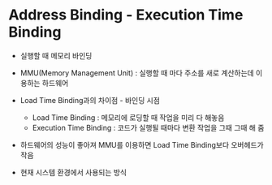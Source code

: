# Address Binding - Execution Time Binding

- 실행할 때 메모리 바인딩
- MMU(Memory Management Unit) : 실행할 때 마다 주소를 새로 계산하는데 이용하는 하드웨어

- Load Time Binding과의 차이점 - 바인딩 시점
  - Load Time Binding : 메모리에 로딩할 때 작업을 미리 다 해놓음
  - Execution Time Binding : 코드가 실행될 때마다 변환 작업을 그때 그때 해 줌
- 하드웨어의 성능이 좋아져 MMU를 이용하면 Load Time Binding보다 오버헤드가 작음
- 현재 시스템 환경에서 사용되는 방식
